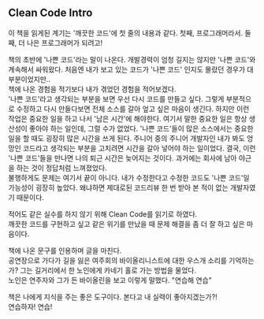 ## Clean Code Intro

이 책을 읽게된 계기는 '깨끗한 코드'에 첫 줄의 내용과 같다. 첫째, 프로그래머라서. 둘째, 더 나은 프로그래머가 되려고!  
  
책의 초반에 '나쁜 코드'라는 말이 나온다. 개발경력이 엄청 길지는 않지만 '나쁜 코드'와 계속해서 싸워왔다. 처음엔 내가 보고 있는 코드가 '나쁜 코드' 인지도 몰랐던 경우가 대부분이었지만..  
책에 나온 경험을 적기보다 내가 겪었던 경험을 적어보겠다.  
'나쁜 코드'라고 생각되는 부분을 보면 우선 다시 코드를 만들고 싶다. 그렇게 부분적으로 수정하고 다시 만들다보면 전체 소스를 갈아 엎고 싶은 마음이 생긴다. 하지만 이런 작업은 중요한 일을 하고 나서 '남은 시간'에 해야한다. 여기서 말한 중요한 일은 항상 생산성이 좋아야 하는 일인데, 그럴 수가 없었다. '나쁜 코드'들이 많은 소스에서는 중요한 일을 할 때도 굉장히 많은 시간을 쓰게 된다. 주니어 중의 주니어 개발자인 내가 봐도 엉망인 코드라고 생각되는 부분을 고치려면 시간을 갈아 넣어야 하는 일이었다. 결국, 이런 '나쁜 코드'들을 만나면 나의 퇴근 시간은 늦어지는 것이다. 과거에는 회사에 남아 야근을 하는 것이 정답처럼 느껴졌었다.  
불행하게도 문제는 여기서 끝이 아니다. 내가 수정한다고 수정한 코드도 '나쁜 코드'일 가능성이 굉장히 높았다. 왜냐하면 제대로된 코드리뷰 한 번 받아 본 적이 없는 개발자였기 때문이다.

적어도 같은 실수를 하지 않기 위해 Clean Code를 읽기로 하였다.  
깨끗한 코드를 구현하고 싶고 같은 위기를 만났을 때 문제 해결을 좀 더 잘 하고 싶은 마음이다.  

책에 나온 문구를 인용하며 글을 마친다.  
공연장으로 가다가 길을 잃은 여주회의 바이올리니스트에 대한 우스개 소리를 기억하는가? 그는 길거리에서 한 노인에게 카네기 홀로 가는 방법을 물었다.  
노인은 연주자와 그가 든 바이올린을 보고 이렇게 말했다. "연습해 연습"  

책은 나에게 지식을 주는 좋은 도구이다. 본다고 내 실력이 좋아지겠는가?!  
연습하자! 연습!